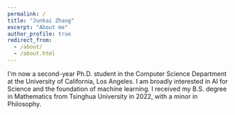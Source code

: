 ```yaml
---
permalink: /
title: "Junkai Zhang"
excerpt: "About me"
author_profile: true
redirect_from: 
  - /about/
  - /about.html
---
```


I'm now a second-year Ph.D. student in the Computer Science Department at the University of California, Los Angeles. I am broadly interested in AI for Science and the foundation of machine learning. I received my B.S. degree in Mathematics from Tsinghua University in 2022, with a minor in Philosophy.
